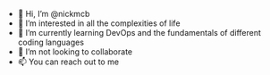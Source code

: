 - 👋 Hi, I’m @nickmcb
- 👀 I’m interested in all the complexities of life
- 🌱 I’m currently learning DevOps and the fundamentals of different coding languages
- 💞️ I’m not looking to collaborate
- 📫 You can reach out to me

<!---
nickmcb/nickmcb is a ✨ special ✨ repository because its `README.md` (this file) appears on your GitHub profile.
You can click the Preview link to take a look at your changes.
--->
